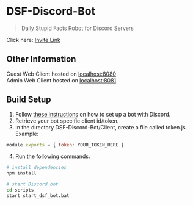 # DSF-Discord-Bot
>Daily Stupid Facts Robot for Discord Servers  
  
Click here: [Invite Link](https://discord.com/oauth2/authorize?client_id=733410082607333536&permissions=775945664&scope=bot)
  
## Other Information
Guest Web Client hosted on [localhost:8080](http://localhost:8080/)  
Admin Web Client hosted on [localhost:8081](http://localhost:8081/)
  
## Build Setup
1. Follow [these instructions](https://discordpy.readthedocs.io/en/latest/discord.html) on how to set up a bot with Discord.
2. Retrieve your bot specific client id/token.
3. In the directory DSF-Discord-Bot/Client, create a file called token.js.  
Example:  

``` javascript
module.exports = { token: YOUR_TOKEN_HERE }
```
4. Run the following commands:  

``` bash
# install dependencies
npm install

# start Discord bot
cd scripts  
start start_dsf_bot.bat
```

